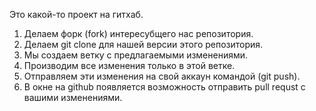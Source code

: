 Это какой-то проект на гитхаб.

1. Делаем форк (fork) интересубщего нас репозитория. 
2. Делаем git clone для нашей версии этого репозитория.
3. Мы создаем ветку с предлагаемыми изменениями.
4. Производим все изменения только в этой ветке.
5. Отправляем эти изменения на свой аккаун командой (git push).
6. В окне на github появляется возможность отправить pull requst с вашими изменениями.